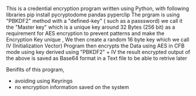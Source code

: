 This is a credential encryption program written using Python, with following libraries
pip install pycryptodome pandas pyperclip
The prgram is using "PBKDF2" method with a "defined-key" ( such as a passsword) we call it the "Master key" which is a unique key around 32 Bytes (256 bit) as a requirement for AES encryption
to prevent patterns and make the Encryption Key unique , We then create a random 16 byte key which we call IV (Initialization Vector)
Program then encrypts the Data using AES in CFB mode using key derived using "PBKDF2" + IV
the result encrypted output of the above is saved as Base64 format in a Text file to be able to retrive later

Benifits of this program,
- avoiding using Keyrings
- no encryption information saved on the system
  
